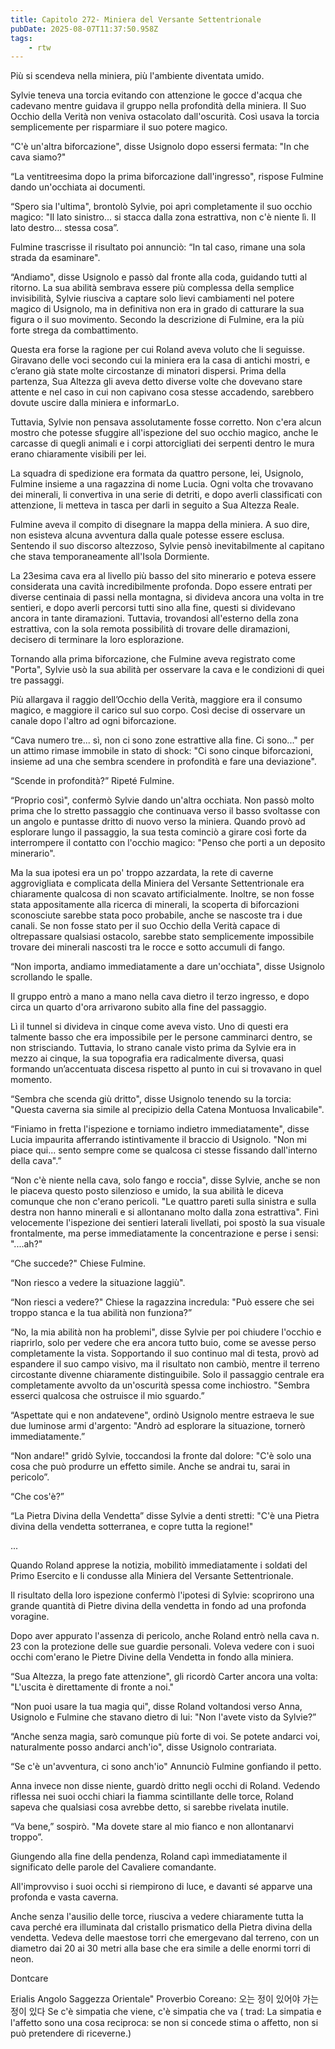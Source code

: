 ```yaml
---
title: Capitolo 272- Miniera del Versante Settentrionale
pubDate: 2025-08-07T11:37:50.958Z
tags:
    - rtw
---
```











Più si scendeva nella miniera, più l'ambiente diventata umido.


Sylvie teneva una torcia evitando con attenzione le gocce d'acqua che cadevano mentre guidava il gruppo nella profondità della miniera. Il Suo Occhio della Verità non veniva ostacolato dall'oscurità. Così usava la torcia semplicemente per risparmiare il suo potere magico.


“C'è un'altra biforcazione", disse Usignolo dopo essersi fermata: "In che cava siamo?"


“La ventitreesima dopo la prima biforcazione dall'ingresso", rispose Fulmine dando un'occhiata ai documenti.


“Spero sia l'ultima", brontolò Sylvie, poi aprì completamente il suo occhio magico: "Il lato sinistro... si stacca dalla zona estrattiva, non c'è niente lì. Il lato destro... stessa cosa”.


Fulmine trascrisse il risultato poi annunciò: “In tal caso, rimane una sola strada da esaminare".


“Andiamo", disse Usignolo e passò dal fronte alla coda, guidando tutti al ritorno. La sua abilità sembrava essere più complessa della semplice invisibilità, Sylvie riusciva a captare solo lievi cambiamenti nel potere magico di Usignolo, ma in definitiva non era in grado di catturare la sua figura o il suo movimento. Secondo la descrizione di Fulmine, era la più forte strega da combattimento.


Questa era forse la ragione per cui Roland aveva voluto che li seguisse. Giravano delle voci secondo cui la miniera era la casa di antichi mostri, e c’erano già state molte circostanze di minatori dispersi. Prima della partenza, Sua Altezza gli aveva detto diverse volte che dovevano stare attente e nel caso in cui non capivano cosa stesse accadendo, sarebbero dovute uscire dalla miniera e informarLo.


Tuttavia, Sylvie non pensava assolutamente fosse corretto. Non c'era alcun mostro che potesse sfuggire all'ispezione del suo occhio magico, anche le carcasse di quegli animali e i corpi attorcigliati dei serpenti dentro le mura erano chiaramente visibili per lei.


La squadra di spedizione era formata da quattro persone, lei, Usignolo, Fulmine insieme a una ragazzina di nome Lucia. Ogni volta che trovavano dei minerali, li convertiva in una serie di detriti, e dopo averli classificati con attenzione, li metteva in tasca per darli in seguito a Sua Altezza Reale.


Fulmine aveva il compito di disegnare la mappa della miniera. A suo dire, non esisteva alcuna avventura dalla quale potesse essere esclusa. Sentendo il suo discorso altezzoso, Sylvie pensò inevitabilmente al capitano che stava temporaneamente all'Isola Dormiente.


La 23esima cava era al livello più basso del sito minerario e poteva essere considerata una cavità incredibilmente profonda. Dopo essere entrati per diverse centinaia di passi nella montagna, si divideva ancora una volta in tre sentieri, e dopo averli percorsi tutti sino alla fine, questi si dividevano ancora in tante diramazioni. Tuttavia, trovandosi all'esterno della zona estrattiva, con la sola remota possibilità di trovare delle diramazioni, decisero di terminare la loro esplorazione.


Tornando alla prima biforcazione, che Fulmine aveva registrato come "Porta", Sylvie usò la sua abilità per osservare la cava e le condizioni di quei tre passaggi.


Più allargava il raggio dell’Occhio della Verità, maggiore era il consumo magico, e maggiore il carico sul suo corpo. Così decise di osservare un canale dopo l'altro ad ogni biforcazione.


“Cava numero tre... sì, non ci sono zone estrattive alla fine. Ci sono..." per un attimo rimase immobile in stato di shock: "Ci sono cinque biforcazioni, insieme ad una che sembra scendere in profondità e fare una deviazione".


“Scende in profondità?” Ripeté Fulmine.


“Proprio così", confermò Sylvie dando un'altra occhiata. Non passò molto prima che lo stretto passaggio che continuava verso il basso svoltasse con un angolo e puntasse dritto di nuovo verso la miniera. Quando provò ad esplorare lungo il passaggio, la sua testa cominciò a girare così forte da interrompere il contatto con l'occhio magico: "Penso che porti a un deposito minerario".


Ma la sua ipotesi era un po' troppo azzardata, la rete di caverne aggrovigliata e complicata della Miniera del Versante Settentrionale era chiaramente qualcosa di non scavato artificialmente. Inoltre, se non fosse stata appositamente alla ricerca di minerali, la scoperta di biforcazioni sconosciute sarebbe stata poco probabile, anche se nascoste tra i due canali. Se non fosse stato per il suo Occhio della Verità capace di oltrepassare qualsiasi ostacolo, sarebbe stato semplicemente impossibile trovare dei minerali nascosti tra le rocce e sotto accumuli di fango.


“Non importa, andiamo immediatamente a dare un'occhiata", disse Usignolo scrollando le spalle.


Il gruppo entrò a mano a mano nella cava dietro il terzo ingresso, e dopo circa un quarto d'ora arrivarono subito alla fine del passaggio.


Lì il tunnel si divideva in cinque come aveva visto. Uno di questi era talmente basso che era impossibile per le persone camminarci dentro, se non strisciando. Tuttavia, lo strano canale visto prima da Sylvie era in mezzo ai cinque, la sua topografia era radicalmente diversa, quasi formando un’accentuata discesa rispetto al punto in cui si trovavano in quel momento.


“Sembra che scenda giù dritto", disse Usignolo tenendo su la torcia: "Questa caverna sia simile al precipizio della Catena Montuosa Invalicabile".


“Finiamo in fretta l'ispezione e torniamo indietro immediatamente", disse Lucia impaurita afferrando istintivamente il braccio di Usignolo. "Non mi piace qui... sento sempre come se qualcosa ci stesse fissando dall'interno della cava".”


“Non c'è niente nella cava, solo fango e roccia", disse Sylvie, anche se non le piaceva questo posto silenzioso e umido, la sua abilità le diceva comunque che non c'erano pericoli. "Le quattro pareti sulla sinistra e sulla destra non hanno minerali e si allontanano molto dalla zona estrattiva". Finì velocemente l'ispezione dei sentieri laterali livellati, poi spostò la sua visuale frontalmente, ma perse immediatamente la concentrazione e perse i sensi: "....ah?"


“Che succede?" Chiese Fulmine.


“Non riesco a vedere la situazione laggiù".


“Non riesci a vedere?" Chiese la ragazzina incredula: "Può essere che sei troppo stanca e la tua abilità non funziona?”


“No, la mia abilità non ha problemi", disse Sylvie per poi chiudere l'occhio e riaprirlo, solo per vedere che era ancora tutto buio, come se avesse perso completamente la vista. Sopportando il suo continuo mal di testa, provò ad espandere il suo campo visivo, ma il risultato non cambiò, mentre il terreno circostante divenne chiaramente distinguibile. Solo il passaggio centrale era completamente avvolto da un'oscurità spessa come inchiostro. "Sembra esserci qualcosa che ostruisce il mio sguardo.”


“Aspettate qui e non andatevene", ordinò Usignolo mentre estraeva le sue due luminose armi d'argento: "Andrò ad esplorare la situazione, tornerò immediatamente.”


“Non andare!" gridò Sylvie, toccandosi la fronte dal dolore: "C'è solo una cosa che può produrre un effetto simile. Anche se andrai tu, sarai in pericolo”.


“Che cos'è?”


“La Pietra Divina della Vendetta” disse Sylvie a denti stretti: "C'è una Pietra divina della vendetta sotterranea, e copre tutta la regione!"


...


Quando Roland apprese la notizia, mobilitò immediatamente i soldati del Primo Esercito e li condusse alla Miniera del Versante Settentrionale.


Il risultato della loro ispezione confermò l'ipotesi di Sylvie: scoprirono una grande quantità di Pietre divina della vendetta in fondo ad una profonda voragine.


Dopo aver appurato l'assenza di pericolo, anche Roland entrò nella cava n. 23 con la protezione delle sue guardie personali. Voleva vedere con i suoi occhi com'erano le Pietre Divine della Vendetta in fondo alla miniera.


“Sua Altezza, la prego fate attenzione", gli ricordò Carter ancora una volta: "L'uscita è direttamente di fronte a noi."


“Non puoi usare la tua magia qui", disse Roland voltandosi verso Anna, Usignolo e Fulmine che stavano dietro di lui: "Non l'avete visto da Sylvie?”


“Anche senza magia, sarò comunque più forte di voi. Se potete andarci voi, naturalmente posso andarci anch'io", disse Usignolo contrariata.


“Se c'è un'avventura, ci sono anch'io" Annunciò Fulmine gonfiando il petto.


Anna invece non disse niente, guardò dritto negli occhi di Roland. Vedendo riflessa nei suoi occhi chiari la fiamma scintillante delle torce, Roland sapeva che qualsiasi cosa avrebbe detto, si sarebbe rivelata inutile.


“Va bene,” sospirò. "Ma dovete stare al mio fianco e non allontanarvi troppo”.


Giungendo alla fine della pendenza, Roland capì immediatamente il significato delle parole del Cavaliere comandante.


All'improvviso i suoi occhi si riempirono di luce, e davanti sé apparve una profonda e vasta caverna.


Anche senza l'ausilio delle torce, riusciva a vedere chiaramente tutta la cava perché era illuminata dal cristallo prismatico della Pietra divina della vendetta. Vedeva delle maestose torri che emergevano dal terreno, con un diametro dai 20 ai 30 metri alla base che era simile a delle enormi torri di neon.






Dontcare






Erialis Angolo Saggezza Orientale" Proverbio  Coreano: 오는 정이 있어야 가는 정이 있다 Se c'è simpatia che viene, c'è simpatia che va ( trad: La simpatia e l'affetto sono una cosa reciproca: se non si concede stima o affetto, non si può pretendere di riceverne.) 








                                


                                



